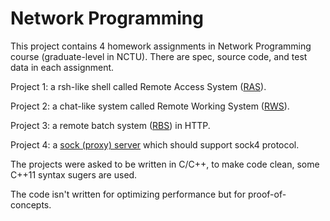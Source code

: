 # Network Programming

This project contains 4 homework assignments in Network Programming course (graduate-level in NCTU). There are spec, source code, and test data in each assignment.

Project 1: a rsh-like shell called Remote Access System ([RAS](np1-ras/spec/hw1Spec.txt)).

Project 2: a chat-like system called Remote Working System ([RWS](np2-rwg/spec/hw2.txt)).

Project 3: a remote batch system ([RBS](np3-rbs/spec/hw3_spec.txt)) in HTTP.

Project 4: a [sock (proxy) server](np4-sock/spec/NP_project4.pptx) which should support sock4 protocol.

The projects were asked to be written in C/C++, to make code clean, some C++11 syntax sugers are used.

The code isn't written for optimizing performance but for proof-of-concepts.
